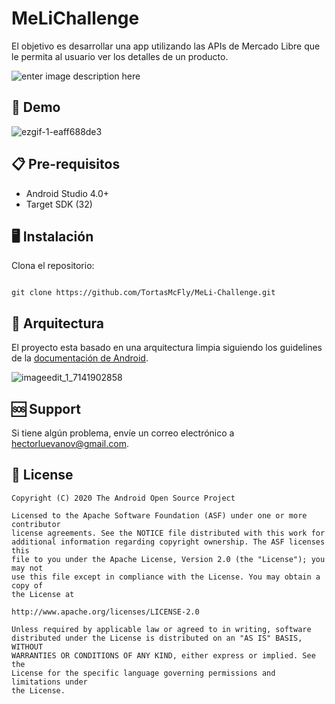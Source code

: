 

# MeLiChallenge

El objetivo es desarrollar una app utilizando las APIs de Mercado Libre que le permita al usuario ver los detalles de un producto.

![enter image description here](https://logodownload.org/wp-content/uploads/2018/10/mercado-libre-logo.png)



## 📲 Demo

![ezgif-1-eaff688de3](https://user-images.githubusercontent.com/37885765/185204847-4e514c25-c888-4b18-9b11-ba10b85aaec4.gif)





## 📋 Pre-requisitos

-   Android Studio 4.0+
-   Target SDK (32)


## 🖥 Instalación

Clona el repositorio:

```

git clone https://github.com/TortasMcFly/MeLi-Challenge.git

```



## 🔧  Arquitectura

El proyecto esta basado en una arquitectura limpia siguiendo los guidelines de la [documentación de Android](https://developer.android.com/topic/architecture).

![imageedit_1_7141902858](https://user-images.githubusercontent.com/37885765/185206268-34d79b97-f0f3-4e6e-92cf-975e83bd6cd2.png)



## 🆘 Support

 
Si tiene algún problema, envíe un correo electrónico a hectorluevanov@gmail.com.



## 📄 License

```
Copyright (C) 2020 The Android Open Source Project

Licensed to the Apache Software Foundation (ASF) under one or more contributor
license agreements. See the NOTICE file distributed with this work for
additional information regarding copyright ownership. The ASF licenses this
file to you under the Apache License, Version 2.0 (the "License"); you may not
use this file except in compliance with the License. You may obtain a copy of
the License at

http://www.apache.org/licenses/LICENSE-2.0

Unless required by applicable law or agreed to in writing, software
distributed under the License is distributed on an "AS IS" BASIS, WITHOUT
WARRANTIES OR CONDITIONS OF ANY KIND, either express or implied. See the
License for the specific language governing permissions and limitations under
the License.
```
 
